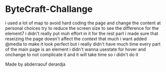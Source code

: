 # ByteCraft-Challange
i used a lot of map to avoid hard coding the page and change the content at personal choices
try to reduce the screen size to see the difference
for the element7 i didn't really put muh effort in it for the rest part 
i made sure that reseizing the page doesn't affect the context that much 
i want added @media to make it look perfect but i really didn't have much time 
every part of the main page is an element 
i didn't wanna usestate for hover and onchange to not complicate it and it will take time so i didn't do it

Made by abderraouf derardja 
